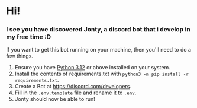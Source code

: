 # Hi!
### I see you have discovered Jonty, a discord bot that i develop in my free time :D
If you want to get this bot running on your machine, then you'll need to do a few things.
1. Ensure you have [Python 3.12](https://www.python.org/downloads/) or above installed on your system.
2. Install the contents of requirements.txt with `python3 -m pip install -r requirements.txt`.
3. Create a Bot at https://discord.com/developers.
4. Fill in the `.env.template` file and rename it to `.env`.
5. Jonty should now be able to run!
